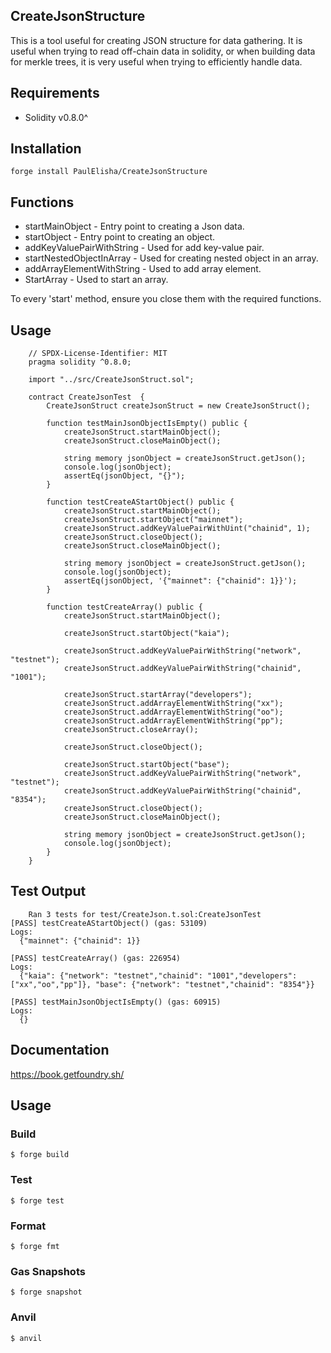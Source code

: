 ## CreateJsonStructure

This is a tool useful for creating JSON structure for data gathering. It is useful when trying to read off-chain data in solidity, or when building data for merkle trees, it is very useful when trying to efficiently handle data. 

## Requirements

- Solidity v0.8.0^

## Installation

```shell
forge install PaulElisha/CreateJsonStructure
```

## Functions

- startMainObject - Entry point to creating a Json data.
- startObject - Entry point to creating an object.
- addKeyValuePairWithString - Used for add key-value pair.
- startNestedObjectInArray - Used for creating nested object in an array.
- addArrayElementWithString - Used to add array element.
- StartArray - Used to start an array.

To every 'start' method, ensure you close them with the required functions.

## Usage

```solidity
    // SPDX-License-Identifier: MIT
    pragma solidity ^0.8.0;

    import "../src/CreateJsonStruct.sol";

    contract CreateJsonTest  {
        CreateJsonStruct createJsonStruct = new CreateJsonStruct();

        function testMainJsonObjectIsEmpty() public {
            createJsonStruct.startMainObject();
            createJsonStruct.closeMainObject();

            string memory jsonObject = createJsonStruct.getJson();
            console.log(jsonObject);
            assertEq(jsonObject, "{}");
        }

        function testCreateAStartObject() public {
            createJsonStruct.startMainObject();
            createJsonStruct.startObject("mainnet");
            createJsonStruct.addKeyValuePairWithUint("chainid", 1);
            createJsonStruct.closeObject();
            createJsonStruct.closeMainObject();

            string memory jsonObject = createJsonStruct.getJson();
            console.log(jsonObject);
            assertEq(jsonObject, '{"mainnet": {"chainid": 1}}');
        }

        function testCreateArray() public {
            createJsonStruct.startMainObject();

            createJsonStruct.startObject("kaia");

            createJsonStruct.addKeyValuePairWithString("network", "testnet");
            createJsonStruct.addKeyValuePairWithString("chainid", "1001");

            createJsonStruct.startArray("developers");
            createJsonStruct.addArrayElementWithString("xx");
            createJsonStruct.addArrayElementWithString("oo");
            createJsonStruct.addArrayElementWithString("pp");
            createJsonStruct.closeArray();

            createJsonStruct.closeObject();

            createJsonStruct.startObject("base");
            createJsonStruct.addKeyValuePairWithString("network", "testnet");
            createJsonStruct.addKeyValuePairWithString("chainid", "8354");
            createJsonStruct.closeObject();
            createJsonStruct.closeMainObject();

            string memory jsonObject = createJsonStruct.getJson();
            console.log(jsonObject);
        }
    }

```
## Test Output

```shell
    Ran 3 tests for test/CreateJson.t.sol:CreateJsonTest
[PASS] testCreateAStartObject() (gas: 53109)
Logs:
  {"mainnet": {"chainid": 1}}

[PASS] testCreateArray() (gas: 226954)
Logs:
  {"kaia": {"network": "testnet","chainid": "1001","developers": ["xx","oo","pp"]}, "base": {"network": "testnet","chainid": "8354"}}

[PASS] testMainJsonObjectIsEmpty() (gas: 60915)
Logs:
  {}
```
## Documentation

https://book.getfoundry.sh/

## Usage

### Build

```shell
$ forge build
```

### Test

```shell
$ forge test
```

### Format

```shell
$ forge fmt
```

### Gas Snapshots

```shell
$ forge snapshot
```

### Anvil

```shell
$ anvil
```